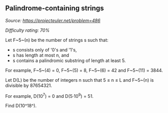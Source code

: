 Palindrome-containing strings
-----------------------------

*Source: https://projecteuler.net/problem=486*


*Difficulty rating: 70%*

Let F~5~(n) be the number of strings s such that:

-   s consists only of '0's and '1's,
-   s has length at most n, and
-   s contains a palindromic substring of length at least 5.

For example, F~5~(4) = 0, F~5~(5) = 8, F~5~(6) = 42 and F~5~(11) = 3844.

Let D(L) be the number of integers n such that 5 ≤ n ≤ L and F~5~(n) is
divisible by 87654321.

For example, D(10<sup>7</sup>) = 0 and D(5·10<sup>9</sup>) = 51.

Find D(10^18^).
